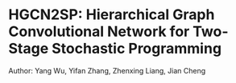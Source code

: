 # HGCN2SP: Hierarchical Graph Convolutional Network for Two-Stage Stochastic Programming
Author: Yang Wu, Yifan Zhang, Zhenxing Liang, Jian Cheng

